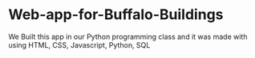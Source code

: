 # Web-app-for-Buffalo-Buildings


We Built this app in our Python programming class and it was made with using HTML, CSS, Javascript, Python, SQL
